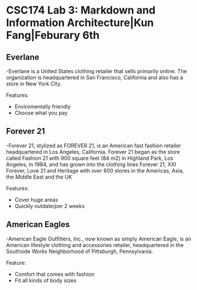 CSC174 Lab 3: Markdown and Information Architecture|Kun Fang|Feburary 6th
======

## Everlane 
-Everlane is a United States clothing retailer that sells primarily online. The organization is headquartered in San Francisco, California and also has a store in New York City.

Features:
* Enviromentally friendly 
* Choose what you pay 

## Forever 21

-Forever 21, stylized as FOREVER 21, is an American fast fashion retailer headquartered in Los Angeles, California. Forever 21 began as the store called Fashion 21 with 900 square feet (84 m2) in Highland Park, Los Angeles, in 1984, and has grown into the clothing lines Forever 21, XXI Forever, Love 21 and Heritage with over 600 stores in the Americas, Asia, the Middle East and the UK

Features:
* Cover huge areas
* Quickly outdate/per 2 weeks 

## American Eagles
-American Eagle Outfitters, Inc., now known as simply American Eagle, is an American lifestyle clothing and accessories retailer, headquartered in the Southside Works Neighborhood of Pittsburgh, Pennsylvania.

Feature:
* Comfort that comes with fashion 
* Fit all kinds of body sizes